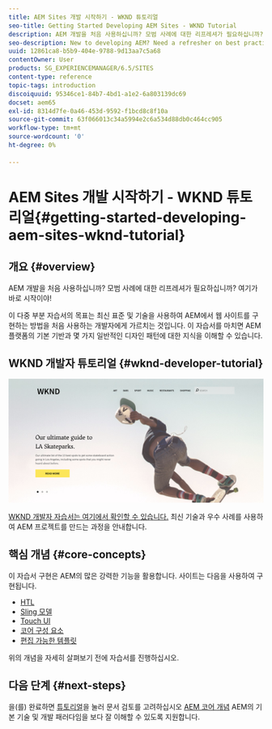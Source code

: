 ```yaml
---
title: AEM Sites 개발 시작하기 - WKND 튜토리얼
seo-title: Getting Started Developing AEM Sites - WKND Tutorial
description: AEM 개발을 처음 사용하십니까? 모범 사례에 대한 리프레셔가 필요하십니까? 여기가 바로 시작이야! 이 다중 부분 자습서의 목표는 최신 표준 및 기술을 사용하여 AEM에서 웹 사이트를 구현하는 방법을 처음 사용하는 개발자에게 가르치는 것입니다.
seo-description: New to developing AEM? Need a refresher on best practices? This is the place to start! The goal for this multi-part tutorial is to teach a developer who is new to AEM how to implement a website in AEM using the latest standards and technologies.
uuid: 12861ca8-b5b9-404e-9788-9d13aa7c5a68
contentOwner: User
products: SG_EXPERIENCEMANAGER/6.5/SITES
content-type: reference
topic-tags: introduction
discoiquuid: 95346ce1-84b7-4bd1-a1e2-6a803139dc69
docset: aem65
exl-id: 8314d7fe-0a46-453d-9592-f1bcd8c8f10a
source-git-commit: 63f066013c34a5994e2c6a534d88db0c464cc905
workflow-type: tm+mt
source-wordcount: '0'
ht-degree: 0%

---
```


# AEM Sites 개발 시작하기 - WKND 튜토리얼{#getting-started-developing-aem-sites-wknd-tutorial}

## 개요 {#overview}

AEM 개발을 처음 사용하십니까? 모범 사례에 대한 리프레셔가 필요하십니까? 여기가 바로 시작이야!

이 다중 부분 자습서의 목표는 최신 표준 및 기술을 사용하여 AEM에서 웹 사이트를 구현하는 방법을 처음 사용하는 개발자에게 가르치는 것입니다. 이 자습서를 마치면 AEM 플랫폼의 기본 기반과 몇 가지 일반적인 디자인 패턴에 대한 지식을 이해할 수 있습니다.

## WKND 개발자 튜토리얼 {#wknd-developer-tutorial}

![WKND](assets/screen_shot_2018-11-23at152453.png)

[WKND 개발자 자습서는 여기에서 확인할 수 있습니다.](https://experienceleague.adobe.com/docs/experience-manager-learn/getting-started-wknd-tutorial-develop/overview.html?lang=ko-KR) 최신 기술과 우수 사례를 사용하여 AEM 프로젝트를 만드는 과정을 안내합니다.

## 핵심 개념 {#core-concepts}

이 자습서 구현은 AEM의 많은 강력한 기능을 활용합니다. 사이트는 다음을 사용하여 구현됩니다.

* [HTL](https://experienceleague.adobe.com/docs/experience-manager-htl/content/overview.html)
* [Sling 모델](https://sling.apache.org/documentation/bundles/models.html)
* [Touch UI](/help/sites-developing/touch-ui-concepts.md)
* [코어 구성 요소](https://experienceleague.adobe.com/docs/experience-manager-core-components/using/introduction.html)
* [편집 가능한 템플릿](/help/sites-developing/page-templates-editable.md)

위의 개념을 자세히 살펴보기 전에 자습서를 진행하십시오.

## 다음 단계 {#next-steps}

을(를) 완료하면 [튜토리얼](https://helpx.adobe.com/kr/experience-manager/kt/sites/using/getting-started-wknd-tutorial-develop.html)을 눌러 문서 검토를 고려하십시오 [AEM 코어 개념](/help/sites-developing/the-basics.md) AEM의 기본 기술 및 개발 패러다임을 보다 잘 이해할 수 있도록 지원합니다.
